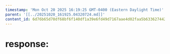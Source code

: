 ```yaml
---
timestamp: 'Mon Oct 20 2025 16:19:25 GMT-0400 (Eastern Daylight Time)'
parent: '[[../20251020_161925.04320724.md]]'
content_id: 6d76b65d70df68bf6f140df1a39e6fd49d7167aae4d02faa5b63362744266256
---
```


# response:
